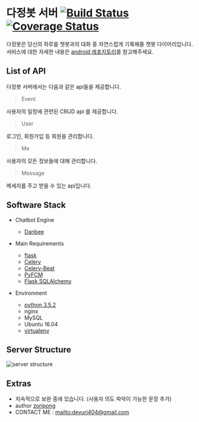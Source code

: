 ﻿# 다정봇 서버 [![Build Status](https://travis-ci.org/zoripong/DajeongBot-server.svg?branch=master)](https://travis-ci.org/zoripong/DajeongBot-server) [![Coverage Status](https://coveralls.io/repos/github/zoripong/DajeongBot-server/badge.svg?branch=master)](https://coveralls.io/github/zoripong/DajeongBot-server?branch=master)

다정봇은 당신의 하루를 챗봇과의 대화 중 자연스럽게 기록해줄 챗봇 다이어리입니다.  서비스에 대한 자세한 내용은 [android 레포지토리](https://github.com/zoripong/DajeongBot)를 참고해주세요.

## List of API

다정봇 서버에서는 다음과 같은 api들을 제공합니다.

> Event

사용자의 일정에 관련된 CRUD api 를 제공합니다.

> User
 
로그인, 회원가입 등 회원을 관리합니다.
  
> Me
 
사용자의 모든 정보들에 대해 관리합니다.
  
> Message
 
 메세지를 주고 받을 수 있는 api입니다.
  
## Software Stack
 - Chatbot Engine
     - [Danbee](https://www.danbee.ai/)
 
 - Main Requirements  
     - [flask](http://flask.pocoo.org/)
     - [Celery](http://docs.celeryproject.org/en/latest/index.html)
     - [Celery-Beat](http://docs.celeryproject.org/en/latest/reference/celery.beat.html)
     - [PyFCM](https://github.com/olucurious/PyFCM)
     - [Flask SQLAlchemy](http://flask-sqlalchemy.pocoo.org/2.3/)
 
 - Environment
     - [python 3.5.2](https://www.python.org/downloads/release/python-352/)
     - nginx
     - MySQL
     - Ubuntu 16.04
     - [virtualenv](https://virtualenv.pypa.io/en/stable/#)

 
## Server Structure
![server structure](https://scontent-icn1-1.xx.fbcdn.net/v/t1.15752-9/42575664_477819682722181_6619681210396311552_n.png?_nc_cat=105&oh=6421c36c3de3c5978bd059088c3075b0&oe=5C51C40E)
 
## Extras
 - 지속적으로 보완 중에 있습니다. (사용자 의도 파악이 가능한 문장 추가)
 - author [zoripong](https://github.com/zoripong/)
 - CONTACT ME : <mailto:devuri404@gmail.com>
